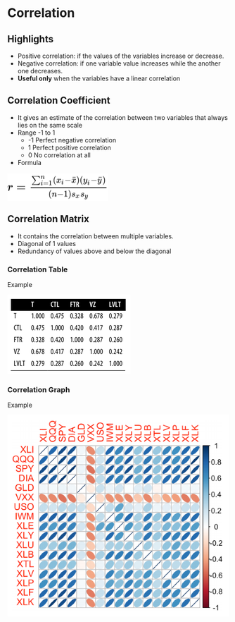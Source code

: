 # Correlation

## Highlights

* Positive correlation: if the values of the variables increase or decrease.
* Negative correlation: if one variable value increases while the another one decreases.
* **Useful only** when the variables have a linear correlation

## Correlation Coefficient

* It gives an estimate of the correlation between two variables that always lies on the same scale
* Range -1 to 1
  * -1 Perfect negative correlation
  * 1 Perfect positive correlation
  * 0 No correlation at all
* Formula

<!-- $r=\frac{\sum_{i=1}^n(x_i-\bar{x})(y_i-\bar{y})}{(n-1)s_xs_y}$ --> <img style="transform: translateY(0.25em);" src="../../../svg/TrZ97JYpff.svg"/>

## Correlation Matrix

* It contains the correlation between multiple variables.
* Diagonal of 1 values
* Redundancy of values above and below the diagonal

### Correlation Table

Example

![Correlation table](../../images/statistics/correlation_table.png)

### Correlation Graph
Example

![Correlation graph](../../images/statistics/correlation_graph.png)